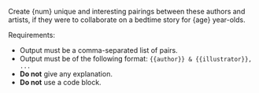 Create {num} unique and interesting pairings between these authors and artists, if they were to collaborate on a bedtime story for {age} year-olds.

Requirements:
* Output must be a comma-separated list of pairs.
* Output must be of the following format: `{{author}} & {{illustrator}}, ...`
* **Do not** give any explanation.
* **Do not** use a code block.